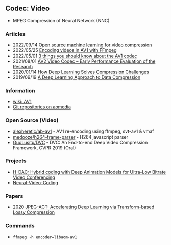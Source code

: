 ## Codec: Video

- MPEG Compression of Neural Network (NNC)


### Articles
- 2022/09/14 [Open source machine learning for video compression](https://www.collabora.com/news-and-blog/blog/2022/09/14/open-source-machine-learning-for-video-compression/)
- 2022/05/25 [Encoding videos in AV1 with FFmpeg](https://noulin.net/blog/linux/2022/05/25/encoding-videos-in-av1-with-ffmpeg.html)
- 2022/05/01 [3 things you should know about the AV1 codec](https://www.androidauthority.com/av1-codec-1113318/)
- 2021/08/01 [AV2 Video Codec – Early Performance Evaluation of the Research](https://ottverse.com/av2-video-codec-evaluation/)
- 2020/01/14 [How Deep Learning Solves Compression Challenges](https://heartbeat.comet.ml/how-deep-learning-solves-compression-challenges-2ea1ab3a3f5c)
- 2019/09/19 [A Deep Learning Approach to Data Compression](https://bair.berkeley.edu/blog/2019/09/19/bit-swap/)


### Information
- [wiki: AV1](https://en.wikipedia.org/wiki/AV1)
- [Git repositories on aomedia](https://aomedia.googlesource.com/?format=HTML)


### Open Source (Video)
- [alexheretic/ab-av1](https://github.com/alexheretic/ab-av1) - AV1 re-encoding using ffmpeg, svt-av1 & vmaf
- [medooze/h264-frame-parser](https://github.com/medooze/h264-frame-parser) - H264 javascript parser
- [GuoLusjtu/DVC](https://github.com/GuoLusjtu/DVC) - DVC: An End-to-end Deep Video Compression Framework, CVPR 2019 (Oral)


### Projects
- [H-DAC: Hybrid coding with Deep Animation Models for Ultra-Low Bitrate Video Conferencing](https://goluck-konuko.github.io/)
- [Neural-Video-Coding](https://njuvision.github.io/Neural-Video-Coding/)



### Papers
- 2020 [JPEG-ACT: Accelerating Deep Learning via Transform-based Lossy Compression](https://people.ece.ubc.ca/aamodt/papers/evans.isca2020.pdf)


### Commands
- `ffmpeg -h encoder=libaom-av1`

